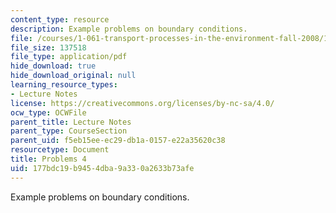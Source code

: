 ```yaml
---
content_type: resource
description: Example problems on boundary conditions.
file: /courses/1-061-transport-processes-in-the-environment-fall-2008/177bdc19b9454dba9a330a2633b73afe_problems4.pdf
file_size: 137518
file_type: application/pdf
hide_download: true
hide_download_original: null
learning_resource_types:
- Lecture Notes
license: https://creativecommons.org/licenses/by-nc-sa/4.0/
ocw_type: OCWFile
parent_title: Lecture Notes
parent_type: CourseSection
parent_uid: f5eb15ee-ec29-db1a-0157-e22a35620c38
resourcetype: Document
title: Problems 4
uid: 177bdc19-b945-4dba-9a33-0a2633b73afe
---
```

Example problems on boundary conditions.